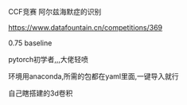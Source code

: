 CCF竞赛
阿尔兹海默症的识别

https://www.datafountain.cn/competitions/369

0.75 baseline

pytorch初学者,,,大佬轻喷

环境用anaconda,所需的包都在yaml里面,一键导入就行

自己瞎搭建的3d卷积
